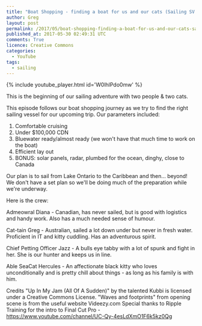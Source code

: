 ```yaml
---
title: "Boat Shopping - finding a boat for us and our cats (Sailing SV Catsaway) - Ep. 02"
author: Greg
layout: post
permalink: /2017/05/boat-shopping-finding-a-boat-for-us-and-our-cats-sailing-sv-catsaway-ep-02
published_at: 2017-05-30 02:49:31 UTC
comments: True
licence: Creative Commons
categories:
  - YouTube
tags:
  - sailing
---
```


{% include youtube_player.html id='W0lhlPdo0mw' %}




This is the beginning of our sailing adventure with two people & two cats.

This episode follows our boat shopping journey as we try to find the right sailing vessel for our upcoming trip.  Our parameters included:
1) Comfortable cruising
2) Under $100,000 CDN
3) Bluewater ready/almost ready (we won't have that much time to work on the boat)
4) Efficient lay out
5) BONUS: solar panels, radar, plumbed for the ocean, dinghy, close to Canada

Our plan is to sail from Lake Ontario to the Caribbean and then... beyond!  We don't have a set plan so we'll be doing much of the preparation while we're underway.

Here is the crew:

Admeowral Diana - Canadian, has never sailed, but is good with logistics and handy work.  Also has a much needed sense of humour.

Cat-tain Greg - Australian, sailed a lot down under but never in fresh water.  Proficient in IT and kitty cuddling.  Has an adventurous spirit.

Chief Petting Officer Jazz - A bulls eye tabby with a lot of spunk and fight in her.  She is our hunter and keeps us in line.  

Able SeaCat Hercules - An affectionate black kitty who loves unconditionally and is pretty chill about things - as long as his family is with him.

Credits
"Up In My Jam (All Of A Sudden)" by the talented Kubbi is licensed under a  Creative Commons License.
"Waves and footprints" from opening scene is from the useful website Videezy.com
Special thanks to Ripple Training for the intro to Final Cut Pro - https://www.youtube.com/channel/UC-Qy-4esLdXmO1F6k5kz0Qg

